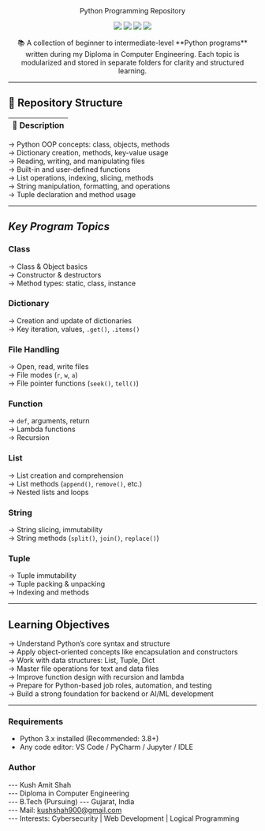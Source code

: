 <div align="center">
Python Programming Repository 
<p>
  <img src="https://img.shields.io/badge/Language-Python-306998?style=for-the-badge&logo=python&logoColor=white" />
  <img src="https://img.shields.io/github/repo-size/kush1310/Python?style=for-the-badge&color=blue" />
  <img src="https://img.shields.io/github/last-commit/kush1310/Python?style=for-the-badge&color=brightgreen" />
  <img src="https://img.shields.io/badge/Maintainer-Kush%20Amit%20Shah-informational?style=for-the-badge" />
</p>
📚 A collection of beginner to intermediate-level **Python programs** written during my Diploma in Computer Engineering. Each topic is modularized and stored in separate folders for clarity and structured learning.
</div>

---

## 📁 Repository Structure

 | 🔸 Description                                  
|----------------------------------------------------|

->  Python OOP concepts: class, objects, methods     
-> Dictionary creation, methods, key-value usage     
->  Reading, writing, and manipulating files        
-> Built-in and user-defined functions   
->  List operations, indexing, slicing, methods  
-> String manipulation, formatting, and operations  
-> Tuple declaration and method usage  

---

## _Key Program Topics_

### Class  
-> Class & Object basics  
-> Constructor & destructors  
->  Method types: static, class, instance  

### Dictionary  
-> Creation and update of dictionaries  
-> Key iteration, values, `.get()`, `.items()`  

### File Handling  
-> Open, read, write files  
-> File modes (`r`, `w`, `a`)  
-> File pointer functions (`seek()`, `tell()`)  

### Function  
-> `def`, arguments, return  
-> Lambda functions  
-> Recursion  

### List  
-> List creation and comprehension  
-> List methods (`append()`, `remove()`, etc.)  
-> Nested lists and loops  

### String  
-> String slicing, immutability  
-> String methods (`split()`, `join()`, `replace()`)  

### Tuple  
-> Tuple immutability  
-> Tuple packing & unpacking  
-> Indexing and methods  

---

##  Learning Objectives

-> Understand Python’s core syntax and structure  
-> Apply object-oriented concepts like encapsulation and constructors  
-> Work with data structures: List, Tuple, Dict  
-> Master file operations for text and data files  
-> Improve function design with recursion and lambda  
-> Prepare for Python-based job roles, automation, and testing  
-> Build a strong foundation for backend or AI/ML development  

---

### Requirements

- Python 3.x installed (Recommended: 3.8+)  
- Any code editor: VS Code / PyCharm / Jupyter / IDLE  
  
### Author  
--- Kush Amit Shah  
--- Diploma in Computer Engineering  
--- B.Tech (Pursuing)
--- Gujarat, India  
--- Mail: kushshah900@gmail.com  
--- Interests: Cybersecurity | Web Development | Logical Programming  
